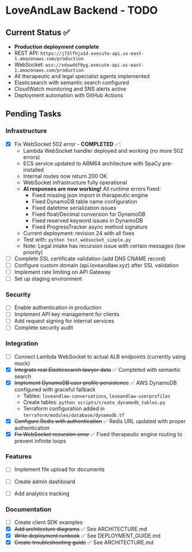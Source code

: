 # LoveAndLaw Backend - TODO

## Current Status ✅
- **Production deployment complete**
- REST API: `https://j73lfhja1d.execute-api.us-east-1.amazonaws.com/production`
- WebSocket: `wss://vduwddf9yg.execute-api.us-east-1.amazonaws.com/production`
- All therapeutic and legal specialist agents implemented
- Elasticsearch with semantic search configured
- CloudWatch monitoring and SNS alerts active
- Deployment automation with GitHub Actions

## Pending Tasks

### Infrastructure  
- [x] Fix WebSocket 502 error - **COMPLETED** ✅:
  - Lambda WebSocket handler deployed and working (no more 502 errors)
  - ECS service updated to ARM64 architecture with SpaCy pre-installed
  - Internal routes now return 200 OK
  - WebSocket infrastructure fully operational
  - **AI responses are now working!** All runtime errors fixed:
    - Fixed missing json import in therapeutic engine
    - Fixed DynamoDB table name configuration
    - Fixed datetime serialization issues
    - Fixed float/Decimal conversion for DynamoDB
    - Fixed reserved keyword issues in DynamoDB
    - Fixed ProgressTracker async method signature
  - Current deployment: revision 24 with all fixes
  - Test with: `python test_websocket_simple.py`
  - Note: Legal intake has recursion issue with certain messages (low priority)
- [ ] Complete SSL certificate validation (add DNS CNAME record)
- [ ] Configure custom domain (api.loveandlaw.xyz) after SSL validation
- [ ] Implement rate limiting on API Gateway
- [ ] Set up staging environment

### Security
- [ ] Enable authentication in production
- [ ] Implement API key management for clients
- [ ] Add request signing for internal services
- [ ] Complete security audit

### Integration
- [ ] Connect Lambda WebSocket to actual ALB endpoints (currently using mock)
- [x] ~~Integrate real Elasticsearch lawyer data~~ ✅ Completed with semantic search
- [x] ~~Implement DynamoDB user profile persistence~~ ✅ AWS DynamoDB configured with graceful fallback
  - Tables: `loveandlaw-conversations`, `loveandlaw-userprofiles`
  - Create tables: `python scripts/create_dynamodb_tables.py`
  - Terraform configuration added in `terraform/modules/database/dynamodb.tf`
- [x] ~~Configure Redis with authentication~~ ✅ Redis URL updated with proper authentication
- [x] ~~Fix WebSocket recursion error~~ ✅ Fixed therapeutic engine routing to prevent infinite loops

### Features
- [ ] Implement file upload for documents
- [ ] Create admin dashboard
- [ ] Add analytics tracking


### Documentation
- [ ] Create client SDK examples
- [x] ~~Add architecture diagrams~~ ✅ See ARCHITECTURE.md
- [x] ~~Write deployment runbook~~ ✅ See DEPLOYMENT_GUIDE.md
- [x] ~~Create troubleshooting guide~~ ✅ See ARCHITECTURE.md